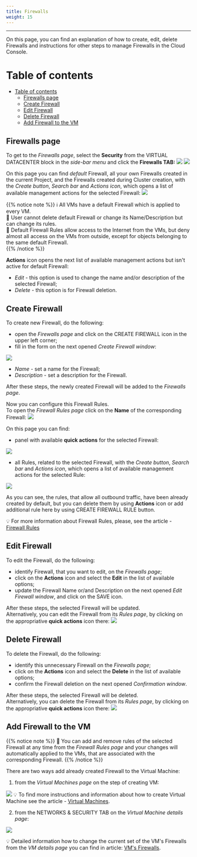 ```yaml
---
title: Firewalls
weight: 15
---
```

___
On this page, you can find an explanation of how to create, edit, delete Firewalls and instructions for other steps to manage Firewalls in the Cloud Console.

# Table of contents
- [Table of contents](#table-of-contents)
  - [Firewalls page](#firewalls-page)
  - [Create Firewall](#create-firewall)
  - [Edit Firewall](#edit-firewall)
  - [Delete Firewall](#delete-firewall)
  - [Add Firewall to the VM](#add-firewall-to-the-vm)

## Firewalls page
To get to the *Firewalls page*, select the **Security** from the VIRTUAL DATACENTER block in the *side-bar menu* and click the **Firewalls TAB:**
![](../../../assets/images/cli/1.png?width=15pc&classes=border,shadow) 
![](../../../assets/images/fw/1.png?width=20pc&classes=border,shadow)

On this page you can find *default* Firewall, all your own Firewalls created in the current Project, and the Firewalls created during Cluster creation, with the *Create button*, *Search bar* and *Actions icon*, which opens a list of available management actions for the selected Firewall:
![](../../../assets/images/fw/2.png?classes=border,shadow)

{{% notice note %}}
ℹ️ All VMs have a default Firewall which is applied to every VM.    
📌 User cannot delete default Firewall or change its Name/Description but can change its rules.    
📝 Default Firewall Rules allow access to the Internet from the VMs, but deny almost all access on the VMs from outside, except for objects belonging to the same default Firewall.  
{{% /notice %}}

**Actions** icon opens the next list of available management actions but isn't active for default Firewall:
- *Edit* - this option is used to change the name and/or description of the selected Firewall;
- *Delete* - this option is for Firewall deletion.

## Create Firewall

To create new Firewall, do the following:
- open the *Firewalls page* and click on the CREATE FIREWALL icon in the upper left corner;
- fill in the form on the next opened *Create Firewall window*:

![](../../../assets/images/fw/3.png?width=35pc&classes=border,shadow)
  - *Name* - set a name for the Firewall; 
  - *Description* - set a description for the Firewall.

After these steps, the newly created Firewall will be added to the *Firewalls page*.  

Now you can configure this Firewall Rules.  
To open the *Firewall Rules page* click on the **Name** of the corresponding Firewall:
![](../../../assets/images/fw/5.png?classes=border,shadow)  

On this page you can find:
- panel with available **quick actions** for the selected Firewall:
   
![](../../../assets/images/fw/16.png?width=25pc&classes=border,shadow)

- all Rules, related to the selected Firewall, with the *Create button*, *Search bar* and *Actions icon*, which opens a list of available management actions for the selected Rule:  

![](../../../assets/images/fw/4.png?classes=border,shadow)  

As you can see, the rules, that allow all outbound traffic, have been already created by default, but you can delete them by using **Actions** icon or add additional rule here by using CREATE FIREWALL RULE button.   

💡 For more information about Firewall Rules, please, see the article - [Firewall Rules](https://docs.ventuscloud.eu/products/security/firewall-rules/)

## Edit Firewall

To edit the Firewall, do the following:
- identify Firewall, that you want to edit, on the *Firewalls page*;
- click on the **Actions** icon and select the **Edit** in the list of available options;
- update the Firewall Name or/and Description on the next opened *Edit Firewall window*, and click on the SAVE icon.  

After these steps, the selected Firewall will be updated.   
Alternatively, you can edit the Firewall from its *Rules page*, by clicking on the appropriative **quick actions** icon there:
![](../../../assets/images/fw/19.png?width=25pc&classes=border,shadow)

## Delete Firewall
To delete the Firewall, do the following:
- identify this unnecessary Firewall on the *Firewalls page*;
- click on the **Actions** icon and select the **Delete** in the list of available options;
- confirm the Firewall deletion on the next opened *Confirmation window*.

After these steps, the selected Firewall will be deleted.   
Alternatively, you can delete the Firewall from its *Rules page*, by clicking on the appropriative **quick actions** icon there:
![](../../../assets/images/fw/21.png?width=25pc&classes=border,shadow)

## Add Firewall to the VM

{{% notice note %}}
📌 You can add and remove rules of the selected Firewall at any time from the *Firewall Rules page* and your changes will automatically applied to the VMs, that are associated with the corresponding Firewall.
{{% /notice %}}

There are two ways add already created Firewall to the Virtual Machine:
1) from the *Virtual Machines page* on the step of creating VM:
 
![](../../../assets/images/fw/22.png?width=30pc&classes=border,shadow)
💡 To find more instructions and information about how to create Virtual Machine see the article - [Virtual Machines](https://docs.ventuscloud.eu/products/compute/virtual-machines/).

2) from the NETWORKS & SECURITY TAB on the *Virtual Machine details page*: 

![](../../../assets/images/conn-lin/23.1.png?classes=border,shadow)
  
💡 Detailed information how to change the current set of the VM's Firewalls from the *VM details page* you can find in article: [VM's Firewalls](https://docs.ventuscloud.eu/products/security/manage-firewalls/). 

 